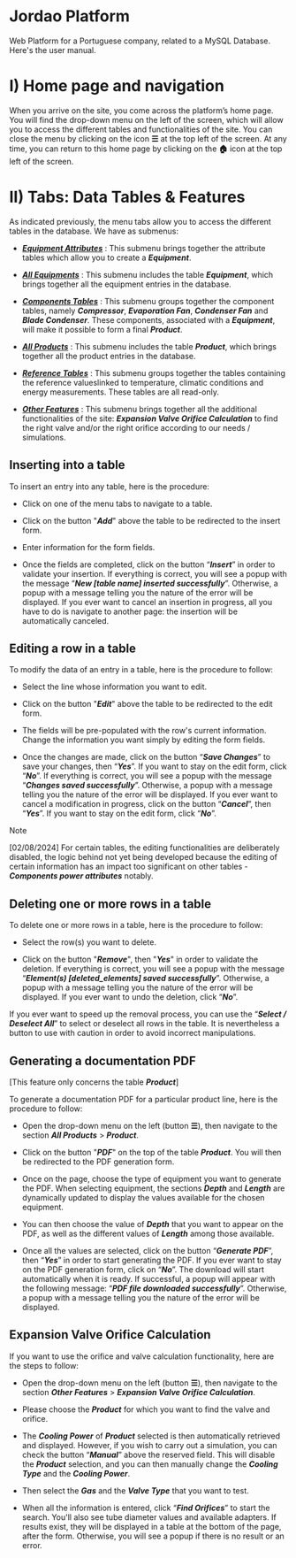 # Jordao Platform
Web Platform for a Portuguese company, related to a MySQL Database.
Here's the user manual.

# I) Home page and navigation

When you arrive on the site, you come across the platform’s home page. You will find the drop-down menu on the left of the screen, which will allow you to access the different tables and functionalities of the site. You can close the menu by clicking on the icon **☰** at the top left of the screen. At any time, you can return to this home page by clicking on the **🏠︎** icon at the top left of the screen.



# II) Tabs: Data Tables & Features

As indicated previously, the menu tabs allow you to access the different tables in the database.
We have as submenus:

- <ins>***Equipment Attributes***</ins> : This submenu brings together the attribute tables which allow you to create a ***Equipment***.

- <ins>***All Equipments***</ins> : This submenu includes the table ***Equipment***, which brings together all the equipment entries in the database.

- <ins>***Components Tables***</ins> : This submenu groups together the component tables, namely ***Compressor***, ***Evaporation Fan***, ***Condenser Fan*** and ***Blade Condenser***. These components, associated with a ***Equipment***, will make it possible to form a final ***Product***.

- <ins>***All Products***</ins> : This submenu includes the table ***Product***, which brings together all the product entries in the database.

- <ins>***Reference Tables***</ins> : This submenu groups together the tables containing the reference values ​​linked to temperature, climatic conditions and energy measurements. These tables are all read-only.

- <ins>***Other Features***</ins> : This submenu brings together all the additional functionalities of the site: ***Expansion Valve Orifice Calculation*** to find the right valve and/or the right orifice according to our needs / simulations.

## Inserting into a table

To insert an entry into any table, here is the procedure:

- Click on one of the menu tabs to navigate to a table.

- Click on the button "***Add***" above the table to be redirected to the insert form.

- Enter information for the form fields.

- Once the fields are completed, click on the button “***Insert***” in order to validate your insertion. 
If everything is correct, you will see a popup with the message “***New \[table name] inserted successfully***”. Otherwise, a popup with a message telling you the nature of the error will be displayed.
If you ever want to cancel an insertion in progress, all you have to do is navigate to another page: the insertion will be automatically canceled.


## Editing a row in a table

To modify the data of an entry in a table, here is the procedure to follow:

- Select the line whose information you want to edit.

- Click on the button "***Edit***" above the table to be redirected to the edit form.

- The fields will be pre-populated with the row's current information. Change the information you want simply by editing the form fields.

- Once the changes are made, click on the button “***Save Changes***” to save your changes, then “***Yes***”. If you want to stay on the edit form, click “***No***”.
If everything is correct, you will see a popup with the message “***Changes saved successfully***”. Otherwise, a popup with a message telling you the nature of the error will be displayed.
If you ever want to cancel a modification in progress, click on the button “***Cancel***”, then “***Yes***”. If you want to stay on the edit form, click “***No***”.

>[!NOTE]
> \[02/08/2024] For certain tables, the editing functionalities are deliberately disabled, the logic behind not yet being developed because the editing of certain information has an impact too significant on other tables - ***Components power attributes*** notably.




## Deleting one or more rows in a table

To delete one or more rows in a table, here is the procedure to follow:

- Select the row(s) you want to delete.

- Click on the button "***Remove***", then "***Yes***" in order to validate the deletion.
If everything is correct, you will see a popup with the message “***Element(s) \[deleted_elements] saved successfully***”. Otherwise, a popup with a message telling you the nature of the error will be displayed.
If you ever want to undo the deletion, click “***No***”.


If you ever want to speed up the removal process, you can use the “***Select / Deselect All***” to select or deselect all rows in the table. It is nevertheless a button to use with caution in order to avoid incorrect manipulations.


## Generating a documentation PDF

\[This feature only concerns the table ***Product***]

To generate a documentation PDF for a particular product line, here is the procedure to follow:

- Open the drop-down menu on the left (button **☰**), then navigate to the section ***All Products*** > ***Product***.

- Click on the button "***PDF***" on the top of the table ***Product***. You will then be redirected to the PDF generation form.

- Once on the page, choose the type of equipment you want to generate the PDF. When selecting equipment, the sections ***Depth*** and ***Length*** are dynamically updated to display the values ​​available for the chosen equipment.

- You can then choose the value of ***Depth*** that you want to appear on the PDF, as well as the different values ​​of ***Length*** among those available.

- Once all the values ​​are selected, click on the button “***Generate PDF***”, then “***Yes***” in order to start generating the PDF. If you ever want to stay on the PDF generation form, click on “***No***”.
The download will start automatically when it is ready. If successful, a popup will appear with the following message: “***PDF file downloaded successfully***”. Otherwise, a popup with a message telling you the nature of the error will be displayed.

## Expansion Valve Orifice Calculation

If you want to use the orifice and valve calculation functionality, here are the steps to follow:

- Open the drop-down menu on the left (button **☰**), then navigate to the section ***Other Features*** > ***Expansion Valve Orifice Calculation***. 

- Please choose the ***Product*** for which you want to find the valve and orifice.

- The ***Cooling Power*** of ***Product*** selected is then automatically retrieved and displayed. 
However, if you wish to carry out a simulation, you can check the button “***Manual***” above the reserved field. This will disable the ***Product*** selection, and you can then manually change the ***Cooling Type*** and the ***Cooling Power***.

- Then select the ***Gas*** and the ***Valve Type*** that you want to test.

- When all the information is entered, click “***Find Orifices***” to start the search. You'll also see tube diameter values and available adapters.
If results exist, they will be displayed in a table at the bottom of the page, after the form. Otherwise, you will see a popup if there is no result or an error.
